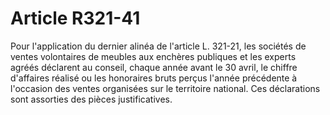 # Article R321-41

Pour l'application du dernier alinéa de l'article L. 321-21, les sociétés de ventes volontaires de meubles aux enchères publiques et les experts agréés déclarent au conseil, chaque année avant le 30 avril, le chiffre d'affaires réalisé ou les honoraires bruts perçus l'année précédente à l'occasion des ventes organisées sur le territoire national. Ces déclarations sont assorties des pièces justificatives.